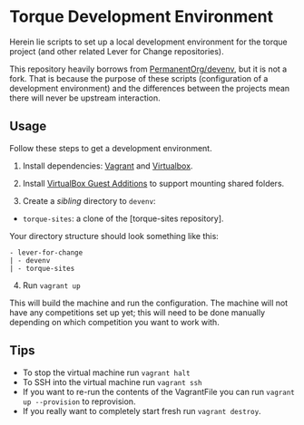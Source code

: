# Torque Development Environment

Herein lie scripts to set up a local development environment for the torque project (and other related Lever for Change repositories).

This repository heavily borrows from [PermanentOrg/devenv](https://github.com/PermanentOrg/devenv), but it is not a fork. That is because the purpose of these scripts (configuration of a development environment) and the differences between the projects mean there will never be upstream interaction.

## Usage
Follow these steps to get a development environment.

1. Install dependencies: [Vagrant](https://www.vagrantup.com/downloads) and [Virtualbox](https://www.virtualbox.org/wiki/Downloads).

2. Install [VirtualBox Guest Additions](https://www.virtualbox.org/manual/ch04.html) to support mounting shared folders.

3. Create a *sibling* directory to `devenv`:

* `torque-sites`: a clone of the [torque-sites repository].

Your directory structure should look something like this:
```
- lever-for-change
| - devenv
| - torque-sites
```

4. Run `vagrant up`

This will build the machine and run the configuration. The machine will not have any competitions set up yet; this will need to be done manually depending on which competition you want to work with.

## Tips

* To stop the virtual machine run `vagrant halt`
* To SSH into the virtual machine run `vagrant ssh`
* If you want to re-run the contents of the VagrantFile you can run `vagrant up --provision` to reprovision.
* If you really want to completely start fresh run `vagrant destroy`.
